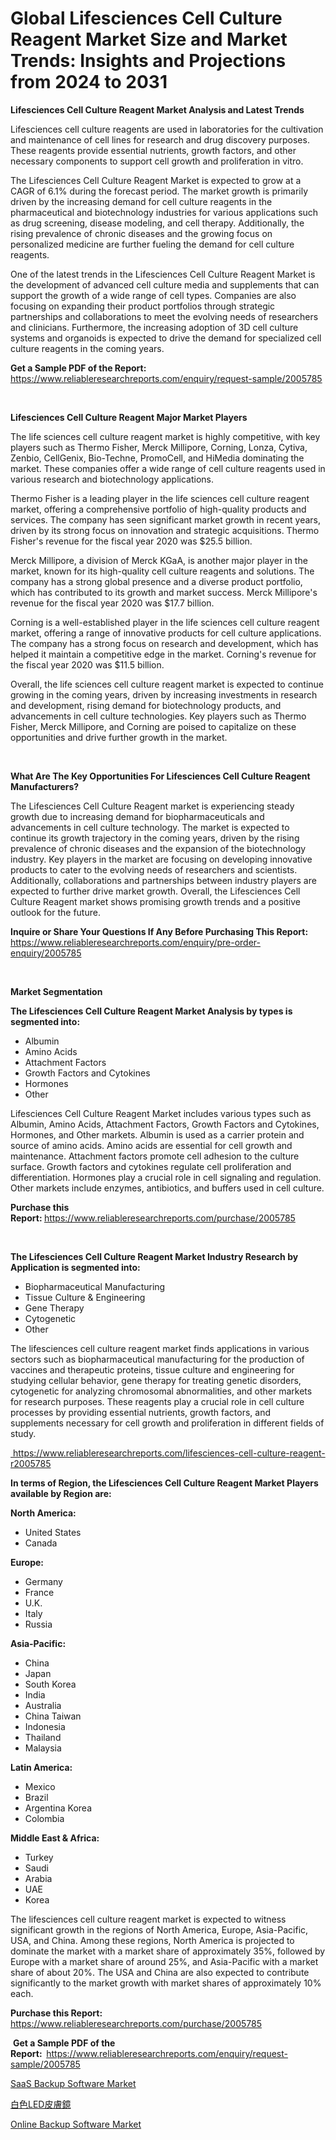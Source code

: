 <p><h1>Global Lifesciences Cell Culture Reagent Market Size and Market Trends: Insights and Projections from 2024 to 2031</h1></p><p><strong>Lifesciences Cell Culture Reagent Market Analysis and Latest Trends</strong></p>
<p><p>Lifesciences cell culture reagents are used in laboratories for the cultivation and maintenance of cell lines for research and drug discovery purposes. These reagents provide essential nutrients, growth factors, and other necessary components to support cell growth and proliferation in vitro.</p><p>The Lifesciences Cell Culture Reagent Market is expected to grow at a CAGR of 6.1% during the forecast period. The market growth is primarily driven by the increasing demand for cell culture reagents in the pharmaceutical and biotechnology industries for various applications such as drug screening, disease modeling, and cell therapy. Additionally, the rising prevalence of chronic diseases and the growing focus on personalized medicine are further fueling the demand for cell culture reagents.</p><p>One of the latest trends in the Lifesciences Cell Culture Reagent Market is the development of advanced cell culture media and supplements that can support the growth of a wide range of cell types. Companies are also focusing on expanding their product portfolios through strategic partnerships and collaborations to meet the evolving needs of researchers and clinicians. Furthermore, the increasing adoption of 3D cell culture systems and organoids is expected to drive the demand for specialized cell culture reagents in the coming years.</p></p>
<p><strong>Get a Sample PDF of the Report:&nbsp;</strong> <a href="https://www.reliableresearchreports.com/enquiry/request-sample/2005785">https://www.reliableresearchreports.com/enquiry/request-sample/2005785</a></p>
<p>&nbsp;</p>
<p><strong>Lifesciences Cell Culture Reagent Major Market Players</strong></p>
<p><p>The life sciences cell culture reagent market is highly competitive, with key players such as Thermo Fisher, Merck Millipore, Corning, Lonza, Cytiva, Zenbio, CellGenix, Bio-Techne, PromoCell, and HiMedia dominating the market. These companies offer a wide range of cell culture reagents used in various research and biotechnology applications.</p><p>Thermo Fisher is a leading player in the life sciences cell culture reagent market, offering a comprehensive portfolio of high-quality products and services. The company has seen significant market growth in recent years, driven by its strong focus on innovation and strategic acquisitions. Thermo Fisher's revenue for the fiscal year 2020 was $25.5 billion.</p><p>Merck Millipore, a division of Merck KGaA, is another major player in the market, known for its high-quality cell culture reagents and solutions. The company has a strong global presence and a diverse product portfolio, which has contributed to its growth and market success. Merck Millipore's revenue for the fiscal year 2020 was $17.7 billion.</p><p>Corning is a well-established player in the life sciences cell culture reagent market, offering a range of innovative products for cell culture applications. The company has a strong focus on research and development, which has helped it maintain a competitive edge in the market. Corning's revenue for the fiscal year 2020 was $11.5 billion.</p><p>Overall, the life sciences cell culture reagent market is expected to continue growing in the coming years, driven by increasing investments in research and development, rising demand for biotechnology products, and advancements in cell culture technologies. Key players such as Thermo Fisher, Merck Millipore, and Corning are poised to capitalize on these opportunities and drive further growth in the market.</p></p>
<p>&nbsp;</p>
<p><strong>What Are The Key Opportunities For Lifesciences Cell Culture Reagent Manufacturers?</strong></p>
<p><p>The Lifesciences Cell Culture Reagent market is experiencing steady growth due to increasing demand for biopharmaceuticals and advancements in cell culture technology. The market is expected to continue its growth trajectory in the coming years, driven by the rising prevalence of chronic diseases and the expansion of the biotechnology industry. Key players in the market are focusing on developing innovative products to cater to the evolving needs of researchers and scientists. Additionally, collaborations and partnerships between industry players are expected to further drive market growth. Overall, the Lifesciences Cell Culture Reagent market shows promising growth trends and a positive outlook for the future.</p></p>
<p><strong>Inquire or Share Your Questions If Any Before Purchasing This Report:</strong> <a href="https://www.reliableresearchreports.com/enquiry/pre-order-enquiry/2005785">https://www.reliableresearchreports.com/enquiry/pre-order-enquiry/2005785</a></p>
<p>&nbsp;</p>
<p><strong>Market Segmentation</strong></p>
<p><strong>The Lifesciences Cell Culture Reagent Market Analysis by types is segmented into:</strong></p>
<p><ul><li>Albumin</li><li>Amino Acids</li><li>Attachment Factors</li><li>Growth Factors and Cytokines</li><li>Hormones</li><li>Other</li></ul></p>
<p><p>Lifesciences Cell Culture Reagent Market includes various types such as Albumin, Amino Acids, Attachment Factors, Growth Factors and Cytokines, Hormones, and Other markets. Albumin is used as a carrier protein and source of amino acids. Amino acids are essential for cell growth and maintenance. Attachment factors promote cell adhesion to the culture surface. Growth factors and cytokines regulate cell proliferation and differentiation. Hormones play a crucial role in cell signaling and regulation. Other markets include enzymes, antibiotics, and buffers used in cell culture.</p></p>
<p><strong>Purchase this Report:&nbsp;</strong><a href="https://www.reliableresearchreports.com/purchase/2005785">https://www.reliableresearchreports.com/purchase/2005785</a></p>
<p>&nbsp;</p>
<p><strong>The Lifesciences Cell Culture Reagent Market Industry Research by Application is segmented into:</strong></p>
<p><ul><li>Biopharmaceutical Manufacturing</li><li>Tissue Culture & Engineering</li><li>Gene Therapy</li><li>Cytogenetic</li><li>Other</li></ul></p>
<p><p>The lifesciences cell culture reagent market finds applications in various sectors such as biopharmaceutical manufacturing for the production of vaccines and therapeutic proteins, tissue culture and engineering for studying cellular behavior, gene therapy for treating genetic disorders, cytogenetic for analyzing chromosomal abnormalities, and other markets for research purposes. These reagents play a crucial role in cell culture processes by providing essential nutrients, growth factors, and supplements necessary for cell growth and proliferation in different fields of study.</p></p>
<p><a href="https://www.reliableresearchreports.com/lifesciences-cell-culture-reagent-r2005785">&nbsp;https://www.reliableresearchreports.com/lifesciences-cell-culture-reagent-r2005785</a></p>
<p><strong>In terms of Region, the Lifesciences Cell Culture Reagent Market Players available by Region are:</strong></p>
<p>
    <p> <strong> North America: </strong>
        <ul>
            <li>United States</li>
            <li>Canada</li>
        </ul>
        </p> 
    <p> <strong> Europe: </strong>
        <ul>
            <li>Germany</li>
            <li>France</li>
            <li>U.K.</li>
            <li>Italy</li>
            <li>Russia</li>
        </ul>
        </p> 
    <p> <strong> Asia-Pacific: </strong>
        <ul>
            <li>China</li>
            <li>Japan</li>
            <li>South Korea</li>
            <li>India</li>
            <li>Australia</li>
            <li>China Taiwan</li>
            <li>Indonesia</li>
            <li>Thailand</li>
            <li>Malaysia</li>
        </ul>
        </p> 
    <p> <strong> Latin America: </strong>
        <ul>
            <li>Mexico</li>
            <li>Brazil</li>
            <li>Argentina Korea</li>
            <li>Colombia</li>
        </ul>
        </p> 
    <p> <strong> Middle East & Africa: </strong>
        <ul>
            <li>Turkey</li>
            <li>Saudi</li>
            <li>Arabia</li>
            <li>UAE</li>
            <li>Korea</li>
        </ul>
    </p>
    </p>
<p><p>The lifesciences cell culture reagent market is expected to witness significant growth in the regions of North America, Europe, Asia-Pacific, USA, and China. Among these regions, North America is projected to dominate the market with a market share of approximately 35%, followed by Europe with a market share of around 25%, and Asia-Pacific with a market share of about 20%. The USA and China are also expected to contribute significantly to the market growth with market shares of approximately 10% each.</p></p>
<p><strong>Purchase this Report: </strong><a href="https://www.reliableresearchreports.com/purchase/2005785">https://www.reliableresearchreports.com/purchase/2005785</a></p>
<p>&nbsp;<strong>Get a Sample PDF of the Report:&nbsp;&nbsp;</strong><a href="https://www.reliableresearchreports.com/enquiry/request-sample/2005785">https://www.reliableresearchreports.com/enquiry/request-sample/2005785</a></p>
<p><strong></strong></p>
<p><p><a href="https://github.com/flwellarose/Market-Research-Report-List-1/blob/main/saas-backup-software-market.md">SaaS Backup Software Market</a></p><p><a href="https://github.com/AylinBeier/Market-Research-Report-List-2/blob/main/5987407179438.md">白色LED皮膚鏡</a></p><p><a href="https://github.com/AndreanneHane2023/Market-Research-Report-List-1/blob/main/online-backup-software-market.md">Online Backup Software Market</a></p></p>